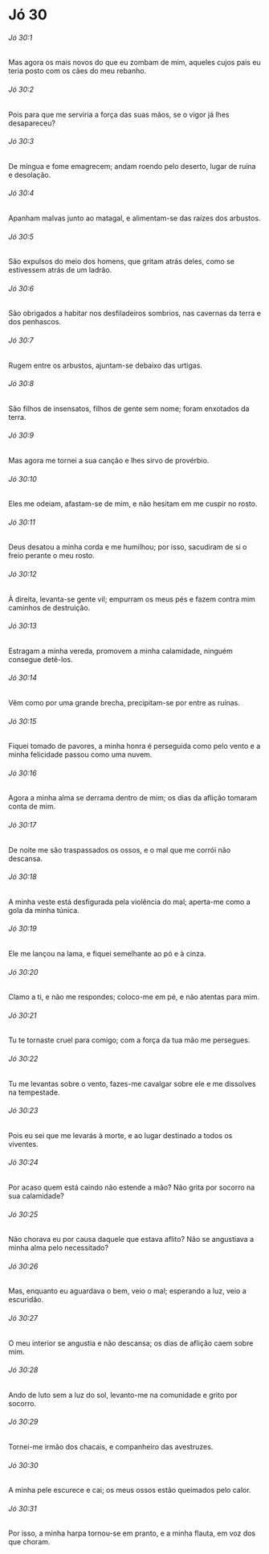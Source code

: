 # Jó 30

###### Jó 30:1

Mas agora os mais novos do que eu zombam de mim, aqueles cujos pais eu teria posto com os cães do meu rebanho.

###### Jó 30:2

Pois para que me serviria a força das suas mãos, se o vigor já lhes desapareceu?

###### Jó 30:3

De míngua e fome emagrecem; andam roendo pelo deserto, lugar de ruína e desolação.

###### Jó 30:4

Apanham malvas junto ao matagal, e alimentam-se das raízes dos arbustos.

###### Jó 30:5

São expulsos do meio dos homens, que gritam atrás deles, como se estivessem atrás de um ladrão.

###### Jó 30:6

São obrigados a habitar nos desfiladeiros sombrios, nas cavernas da terra e dos penhascos.

###### Jó 30:7

Rugem entre os arbustos, ajuntam-se debaixo das urtigas.

###### Jó 30:8

São filhos de insensatos, filhos de gente sem nome; foram enxotados da terra.

###### Jó 30:9

Mas agora me tornei a sua canção e lhes sirvo de provérbio.

###### Jó 30:10

Eles me odeiam, afastam-se de mim, e não hesitam em me cuspir no rosto.

###### Jó 30:11

Deus desatou a minha corda e me humilhou; por isso, sacudiram de si o freio perante o meu rosto.

###### Jó 30:12

À direita, levanta-se gente vil; empurram os meus pés e fazem contra mim caminhos de destruição.

###### Jó 30:13

Estragam a minha vereda, promovem a minha calamidade, ninguém consegue detê-los.

###### Jó 30:14

Vêm como por uma grande brecha, precipitam-se por entre as ruínas.

###### Jó 30:15

Fiquei tomado de pavores, a minha honra é perseguida como pelo vento e a minha felicidade passou como uma nuvem.

###### Jó 30:16

Agora a minha alma se derrama dentro de mim; os dias da aflição tomaram conta de mim.

###### Jó 30:17

De noite me são traspassados os ossos, e o mal que me corrói não descansa.

###### Jó 30:18

A minha veste está desfigurada pela violência do mal; aperta-me como a gola da minha túnica.

###### Jó 30:19

Ele me lançou na lama, e fiquei semelhante ao pó e à cinza.

###### Jó 30:20

Clamo a ti, e não me respondes; coloco-me em pé, e não atentas para mim.

###### Jó 30:21

Tu te tornaste cruel para comigo; com a força da tua mão me persegues.

###### Jó 30:22

Tu me levantas sobre o vento, fazes-me cavalgar sobre ele e me dissolves na tempestade.

###### Jó 30:23

Pois eu sei que me levarás à morte, e ao lugar destinado a todos os viventes.

###### Jó 30:24

Por acaso quem está caindo não estende a mão? Não grita por socorro na sua calamidade?

###### Jó 30:25

Não chorava eu por causa daquele que estava aflito? Não se angustiava a minha alma pelo necessitado?

###### Jó 30:26

Mas, enquanto eu aguardava o bem, veio o mal; esperando a luz, veio a escuridão.

###### Jó 30:27

O meu interior se angustia e não descansa; os dias de aflição caem sobre mim.

###### Jó 30:28

Ando de luto sem a luz do sol, levanto-me na comunidade e grito por socorro.

###### Jó 30:29

Tornei-me irmão dos chacais, e companheiro das avestruzes.

###### Jó 30:30

A minha pele escurece e cai; os meus ossos estão queimados pelo calor.

###### Jó 30:31

Por isso, a minha harpa tornou-se em pranto, e a minha flauta, em voz dos que choram.


